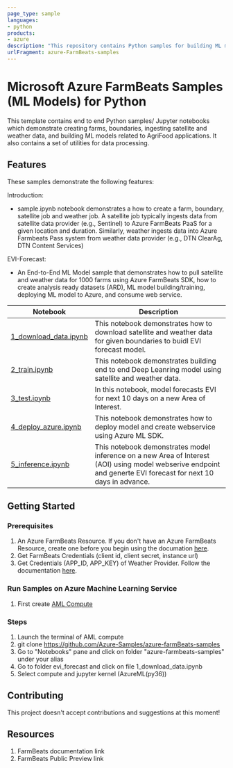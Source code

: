 ```yaml
---
page_type: sample
languages:
- python
products:
- azure
description: "This repository contains Python samples for building ML models using Azure FarmBeats python SDK."
urlFragment: azure-FarmBeats-samples
---
```


# Microsoft Azure FarmBeats Samples (ML Models) for Python 

This template contains end to end Python samples/ Jupyter notebooks which demonstrate creating farms, boundaries, ingesting satellite and weather data, and building ML models related to AgriFood applications. It also contains a set of utilities for data processing.

## Features

These samples demonstrate the following features:

Introduction:
* sample.ipynb notebook demonstrates a how to create a farm, boundary, satellite job and weather job. A satellite job typically ingests data from satellite data provider (e.g., Sentinel) to Azure FarmBeats PaaS for a given location and duration. Similarly, weather ingests data into Azure Farmbeats Pass system from weather data provider (e.g., DTN ClearAg, DTN Content Services)

EVI-Forecast:

* An End-to-End ML Model sample that demonstrates how to pull satellite and weather data for 1000 farms using Azure FarmBeats SDK, how to create analysis ready datasets (ARD), ML model building/training, deploying ML model to Azure, and consume web service.

| Notebook | Description |  
| --- | --- |
| [1_download_data.ipynb](1_download_data.ipynb) | This notebook demonstrates how to download satellite and weather data for given boundaries to buidl EVI forecast model.
| [2_train.ipynb](2_train.ipynb) | This notebook demonstrates building end to end Deep Leanring model using satellite and weather data.
| [3_test.ipynb](3_test.ipynb) | In this notebook, model forecasts EVI for next 10 days on a new Area of Interest.
| [4_deploy_azure.ipynb](4_deploy_azure.ipynb) | This notebook demonstrates how to deploy model and create webservice using Azure ML SDK.
| [5_inference.ipynb](5_inference.ipynb) | This notebook demonstrates model inference on a new Area of Interest (AOI) using model webserive endpoint and generte EVI forecast for next 10 days in advance.

## Getting Started

### Prerequisites
1. An Azure FarmBeats Resource. If you don't have an Azure FarmBeats Resource, create one before you begin using the documation [here](https://portal.azure.com). 
2. Get FarmBeats Credentials (client id, client secret, instance url)
3. Get Credentials (APP_ID, APP_KEY) of Weather Provider. Follow the documentation [here](https://portal.azure.com). 


### Run Samples on Azure Machine Learning Service
1. First create [AML Compute](https://docs.microsoft.com/en-us/azure/machine-learning/how-to-create-attach-compute-studio) 

### Steps
1. Launch the terminal of AML compute
2. git clone https://github.com/Azure-Samples/azure-farmBeats-samples
3. Go to "Notebooks" pane and click on folder "azure-farmbeats-samples" under your alias
4. Go to folder evi_forecast and click on file 1_download_data.ipynb
5. Select compute and jupyter kernel (AzureML(py36))

## Contributing
This project doesn't accept contributions and suggestions at this moment!


## Resources
1. FarmBeats documentation link
2. FarmBeats Public Preview link